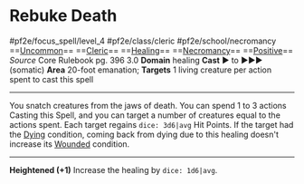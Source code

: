 # Rebuke Death
#pf2e/focus_spell/level_4 #pf2e/class/cleric #pf2e/school/necromancy 
==[Uncommon](../../../rules/traits/uncommon.md)== ==[Cleric](../../../rules/traits/cleric.md)== ==[Healing](../../../rules/traits/healing.md)== ==[Necromancy](../../../rules/traits/necromancy.md)== ==[Positive](../../../rules/traits/positive.md)==
*Source* Core Rulebook pg. 396 3.0
**Domain** healing
**Cast** ► to ►►► (somatic)
**Area** 20-foot emanation; **Targets** 1 living creature per action spent to cast this spell

---
You snatch creatures from the jaws of death. You can spend 1 to 3 actions Casting this Spell, and you can target a number of creatures equal to the actions spent. Each target regains `dice: 3d6|avg` Hit Points. If the target had the [Dying](../../../Conditions/Dying.md) condition, coming back from dying due to this healing doesn't increase its [Wounded](../../../Conditions/Wounded.md) condition.

<hr>

**Heightened (+1)** Increase the healing by `dice: 1d6|avg`.